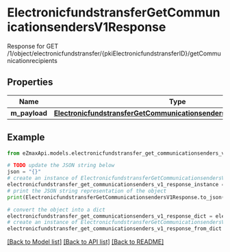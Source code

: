 # ElectronicfundstransferGetCommunicationsendersV1Response

Response for GET /1/object/electronicfundstransfer/{pkiElectronicfundstransferID}/getCommunicationrecipients

## Properties

Name | Type | Description | Notes
------------ | ------------- | ------------- | -------------
**m_payload** | [**ElectronicfundstransferGetCommunicationsendersV1ResponseMPayload**](ElectronicfundstransferGetCommunicationsendersV1ResponseMPayload.md) |  | 

## Example

```python
from eZmaxApi.models.electronicfundstransfer_get_communicationsenders_v1_response import ElectronicfundstransferGetCommunicationsendersV1Response

# TODO update the JSON string below
json = "{}"
# create an instance of ElectronicfundstransferGetCommunicationsendersV1Response from a JSON string
electronicfundstransfer_get_communicationsenders_v1_response_instance = ElectronicfundstransferGetCommunicationsendersV1Response.from_json(json)
# print the JSON string representation of the object
print(ElectronicfundstransferGetCommunicationsendersV1Response.to_json())

# convert the object into a dict
electronicfundstransfer_get_communicationsenders_v1_response_dict = electronicfundstransfer_get_communicationsenders_v1_response_instance.to_dict()
# create an instance of ElectronicfundstransferGetCommunicationsendersV1Response from a dict
electronicfundstransfer_get_communicationsenders_v1_response_from_dict = ElectronicfundstransferGetCommunicationsendersV1Response.from_dict(electronicfundstransfer_get_communicationsenders_v1_response_dict)
```
[[Back to Model list]](../README.md#documentation-for-models) [[Back to API list]](../README.md#documentation-for-api-endpoints) [[Back to README]](../README.md)


